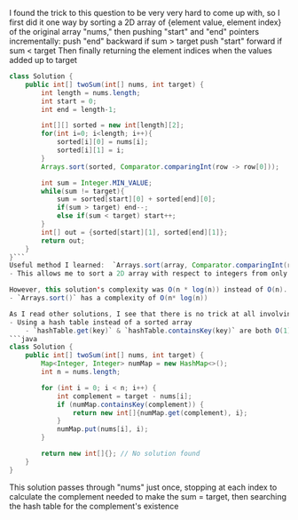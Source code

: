 I found the trick to this question to be very very hard to come up with, so I first did it one way by sorting a 2D array of {element value, element index} of the original array "nums," then pushing "start" and "end" pointers incrementally:
	push "end" backward if sum > target
	push "start" forward if sum < target
Then finally returning the element indices when the values added up to target
```java
class Solution {
    public int[] twoSum(int[] nums, int target) {
        int length = nums.length;
        int start = 0;
        int end = length-1;

        int[][] sorted = new int[length][2];
        for(int i=0; i<length; i++){
            sorted[i][0] = nums[i];
            sorted[i][1] = i;
        }
        Arrays.sort(sorted, Comparator.comparingInt(row -> row[0]));

        int sum = Integer.MIN_VALUE;
        while(sum != target){
            sum = sorted[start][0] + sorted[end][0];
            if(sum > target) end--;
            else if(sum < target) start++;
        }
        int[] out = {sorted[start][1], sorted[end][1]};
        return out;
    }
}```
Useful method I learned:  `Arrays.sort(array, Comparator.comparingInt(row -> row[0]));`
- This allows me to sort a 2D array with respect to integers from only one specified column

However, this solution's complexity was O(n * log(n)) instead of O(n).
- `Arrays.sort()` has a complexity of O(n* log(n))

As I read other solutions, I see that there is no trick at all involving 2 pointers... This really is purely a map/table problem... Improvements in time complexity mainly come from:
- Using a hash table instead of a sorted array
	- `hashTable.get(key)` & `hashTable.containsKey(key)` are both O(1) complexity, both simply input a key and calculates the hash index and fetches the value / checks for a collision
```java
class Solution {
    public int[] twoSum(int[] nums, int target) {
        Map<Integer, Integer> numMap = new HashMap<>();
        int n = nums.length;

        for (int i = 0; i < n; i++) {
            int complement = target - nums[i];
            if (numMap.containsKey(complement)) {
                return new int[]{numMap.get(complement), i};
            }
            numMap.put(nums[i], i);
        }

        return new int[]{}; // No solution found
    }
}
```
This solution passes through "nums" just once, stopping at each index to calculate the complement needed to make the sum = target, then searching the hash table for the complement's existence